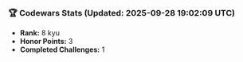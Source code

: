 ### 🏆 Codewars Stats (Updated: 2025-09-28 19:02:09 UTC)

- **Rank:** 8 kyu
- **Honor Points:** 3
- **Completed Challenges:** 1
